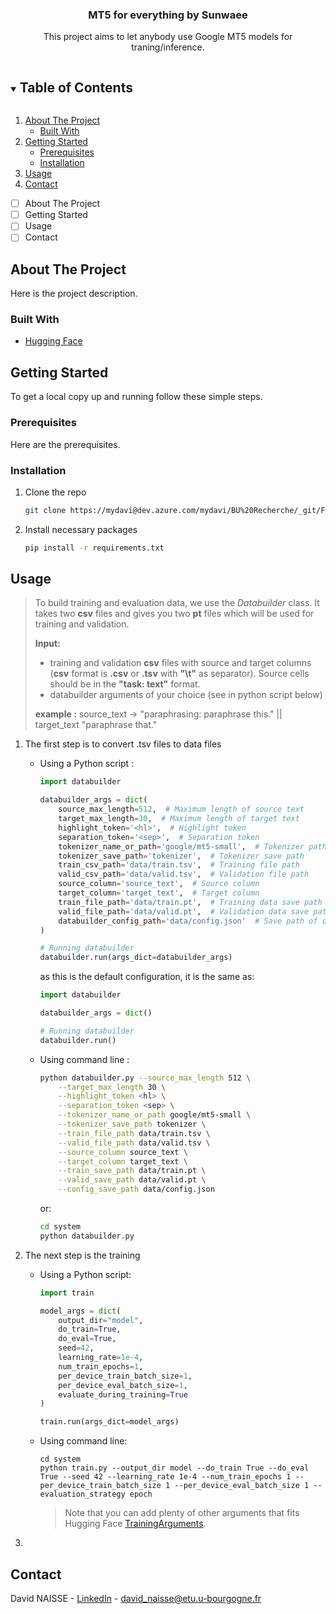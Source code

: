 <!-- PROJECT LOGO -->
<h3 align="center">MT5 for everything by Sunwaee</h3>
<p align="center">
This project aims to let anybody use Google MT5 models for traning/inference.
</p>



<!-- TABLE OF CONTENTS -->
<details open="open">
  <summary><h2 style="display: inline-block">Table of Contents</h2></summary>
  <ol>
    <li>
      <a href="#about-the-project">About The Project</a>
      <ul>
        <li><a href="#built-with">Built With</a></li>
      </ul>
    </li>
    <li>
      <a href="#getting-started">Getting Started</a>
      <ul>
        <li><a href="#prerequisites">Prerequisites</a></li>
        <li><a href="#installation">Installation</a></li>
      </ul>
    </li>
    <li><a href="#usage">Usage</a></li>
    <li><a href="#contact">Contact</a></li>
  </ol>
</details>

- [ ] About The Project
- [ ] Getting Started
- [ ] Usage
- [ ] Contact

<!-- ABOUT THE PROJECT -->

## About The Project

Here is the project description.

### Built With

* [Hugging Face](https://huggingface.co/)

<!-- GETTING STARTED -->

## Getting Started

To get a local copy up and running follow these simple steps.

### Prerequisites

Here are the prerequisites.

### Installation

1. Clone the repo
    ```sh
    git clone https://mydavi@dev.azure.com/mydavi/BU%20Recherche/_git/Forthem
    ```
2. Install necessary packages
    ```sh
    pip install -r requirements.txt
    ```

<!-- USAGE EXAMPLES -->

## Usage

> To build training and evaluation data, we use the _Databuilder_ class. It
> takes two **csv** files and gives you two **pt** files which will be used for
> training and validation.
>
> **Input:**
> - training and validation **csv** files with source and target columns (**csv** format is **.csv** or **.tsv**
    with **"\t"** as separator). Source cells should be in the **"task: text"** format.
> - databuilder arguments of your choice (see in python script below)
>
> **example :** source_text -> "paraphrasing: paraphrase this."  || target_text "paraphrase that."

1. The first step is to convert .tsv files to data files
    - Using a Python script :
        ```python
        import databuilder 
      
        databuilder_args = dict(
            source_max_length=512,  # Maximum length of source text
            target_max_length=30,  # Maximum length of target text
            highlight_token='<hl>',  # Highlight token
            separation_token='<sep>',  # Separation token
            tokenizer_name_or_path='google/mt5-small',  # Tokenizer path
            tokenizer_save_path='tokenizer',  # Tokenizer save path
            train_csv_path='data/train.tsv',  # Training file path
            valid_csv_path='data/valid.tsv',  # Validation file path
            source_column='source_text',  # Source column
            target_column='target_text',  # Target column
            train_file_path='data/train.pt',  # Training data save path
            valid_file_path='data/valid.pt',  # Validation data save path
            databuilder_config_path='data/config.json'  # Save path of databuilder config
        )
        
        # Running databuilder
        databuilder.run(args_dict=databuilder_args)
        ```
      as this is the default configuration, it is the same as:
        ```python
        import databuilder
        
        databuilder_args = dict()
        
        # Running databuilder
        databuilder.run()
        ```
    - Using command line :
        ```bash
        python databuilder.py --source_max_length 512 \
            --target_max_length 30 \
            --highlight_token <hl> \
            --separation_token <sep> \
            --tokenizer_name_or_path google/mt5-small \
            --tokenizer_save_path tokenizer \
            --train_file_path data/train.tsv \
            --valid_file_path data/valid.tsv \
            --source_column source_text \
            --target_column target_text \
            --train_save_path data/train.pt \
            --valid_save_path data/valid.pt \
            --config_save_path data/config.json  
        ```
      or:
        ```bash
        cd system
        python databuilder.py
        ```

2. The next step is the training
   - Using a Python script:
       ```python
       import train
      
       model_args = dict(
           output_dir="model",
           do_train=True,
           do_eval=True,
           seed=42,
           learning_rate=1e-4,
           num_train_epochs=1,
           per_device_train_batch_size=1,
           per_device_eval_batch_size=1,
           evaluate_during_training=True
       )
       
       train.run(args_dict=model_args)
       ```
   - Using command line:
        ```shell
        cd system
        python train.py --output_dir model --do_train True --do_eval True --seed 42 --learning_rate 1e-4 --num_train_epochs 1 --per_device_train_batch_size 1 --per_device_eval_batch_size 1 --evaluation_strategy epoch
        ```
     > Note that you can add plenty of other arguments that fits Hugging Face [TrainingArguments](https://huggingface.co/transformers/main_classes/trainer.html#trainingarguments).

3.

<!-- CONTACT -->

## Contact

David NAISSE - [LinkedIn](https://www.linkedin.com/in/dvdnss) - david_naisse@etu.u-bourgogne.fr